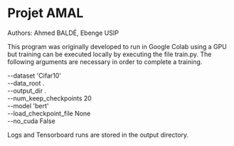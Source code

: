 # Projet AMAL
Authors: Ahmed BALDÉ, Ebenge USIP

This program was originally developed to run in Google Colab using a GPU but training can be executed locally by executing the file train.py. The following arguments are necessary in order to complete a training.

--dataset 'Cifar10' \
--data_root . \
--output_dir . \
--num\_keep\_checkpoints 20 \
--model 'bert' \
--load_checkpoint_file None \
--no_cuda False

Logs and Tensorboard runs are stored in the output directory.
